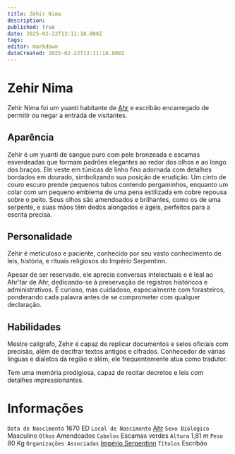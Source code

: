 ```yaml
---
title: Zehir Nima
description: 
published: true
date: 2025-02-22T13:11:18.808Z
tags: 
editor: markdown
dateCreated: 2025-02-22T13:11:18.808Z
---
```


# Zehir Nima
Zehir Nima foi um yuanti habitante de [Ahr](/lugares/plano-material/drafeon/sudeste-de-drafeon/ahr) e escribão encarregado de permitir ou negar a entrada de visitantes.

## Aparência
Zehir é um yuanti de sangue puro com pele bronzeada e escamas esverdeadas que formam padrões elegantes ao redor dos olhos e ao longo dos braços. Ele veste em túnicas de linho fino adornada com detalhes bordados em dourado, simbolizando sua posição de erudição. Um cinto de couro escuro prende pequenos tubos contendo pergaminhos, enquanto um colar com um pequeno emblema de uma pena estilizada em cobre repousa sobre o peito. Seus olhos são amendoados e brilhantes, como os de uma serpente, e suas mãos têm dedos alongados e ágeis, perfeitos para a escrita precisa.

## Personalidade
Zehir é meticuloso e paciente, conhecido por seu vasto conhecimento de leis, história, e rituais religiosos do Império Serpentinn.

Apesar de ser reservado, ele aprecia conversas intelectuais e é leal ao Ahr'tar de Ahr, dedicando-se à preservação de registros históricos e administrativos. É curioso, mas cuidadoso, especialmente com forasteiros, ponderando cada palavra antes de se comprometer com qualquer declaração.

## Habilidades

Mestre calígrafo, Zehir é capaz de replicar documentos e selos oficiais com precisão, além de decifrar textos antigos e cifrados. Conhecedor de várias línguas e dialetos da região e além, ele frequentemente atua como tradutor.

Tem uma memória prodigiosa, capaz de recitar decretos e leis com detalhes impressionantes.

# Informações
`Data de Nascimento` 1670 ED
`Local de Nascimento` [Ahr](/lugares/plano-material/drafeon/sudeste-de-drafeon/ahr)
`Sexo Biológico` Masculino
`Olhos` Amendoados
`Cabelos` Escamas verdes
`Altura` 1,81 m
`Peso` 80 Kg
`Organizações Associadas` [Império Serpentinn](/faccoes/nacoes/imperio-serpentinn)
`Títulos` Escribão